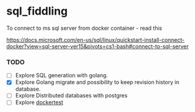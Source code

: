 # sql_fiddling

To connect to ms sql server from docker container - read this

https://docs.microsoft.com/en-us/sql/linux/quickstart-install-connect-docker?view=sql-server-ver15&pivots=cs1-bash#connect-to-sql-server

### TODO

- [ ] Explore SQL generation with golang.
- [x] Explore Golang migrate and possibility to keep revision history in database.
- [ ] Explore Distributed databases with postgres
- [ ] Explore [dockertest](https://github.com/ory/dockertest)
